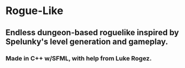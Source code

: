 # Rogue-Like
## Endless dungeon-based roguelike inspired by Spelunky's level generation and gameplay.
### Made in C++ w/SFML, with help from Luke Rogez.
